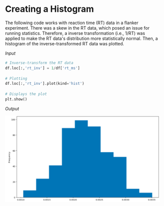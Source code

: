 # Creating a Histogram
The following code works with reaction time (RT) data in a flanker experiment. There was a skew in the RT data, which posed an issue for running statistics. Therefore, a inverse transformation (i.e., 1/RT) was applied to make the RT data's distribution more statistically normal. Then, a histogram of the inverse-transformed RT data was plotted.

*Input*
```python
# Inverse-transform the RT data
df.loc[:,'rt_inv'] = 1/df['rt_ms']

# Plotting
df.loc[:,'rt_inv'].plot(kind='hist')

# Displays the plot
plt.show()
```
*Output*

<img src="histogram2.png" alt="histogram2"/>
 <br />
